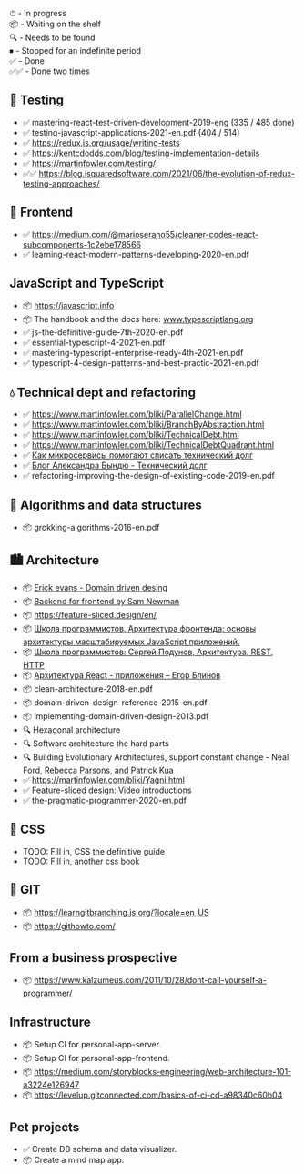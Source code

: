 ⏱ - In progress  
📦 - Waiting on the shelf  
🔍 - Needs to be found  
⏹ - Stopped for an indefinite period  
✅ - Done  
✅✅ - Done two times

## 🧪 Testing

- ✅ mastering-react-test-driven-development-2019-eng (335 / 485 done)
- ✅ testing-javascript-applications-2021-en.pdf (404 / 514)
- ✅ https://redux.js.org/usage/writing-tests
- ✅ https://kentcdodds.com/blog/testing-implementation-details
- ✅ https://martinfowler.com/testing/;
- ✅✅ https://blog.isquaredsoftware.com/2021/06/the-evolution-of-redux-testing-approaches/

## 🍹 Frontend

- ✅ https://medium.com/@marioserano55/cleaner-codes-react-subcomponents-1c2ebe178566
- ✅ learning-react-modern-patterns-developing-2020-en.pdf

## JavaScript and TypeScript

- 📦 https://javascript.info
- 📦 The handbook and the docs here: www.typescriptlang.org
- ✅ js-the-definitive-guide-7th-2020-en.pdf
- ✅ essential-typescript-4-2021-en.pdf
- ✅ mastering-typescript-enterprise-ready-4th-2021-en.pdf
- ✅ typescript-4-design-patterns-and-best-practic-2021-en.pdf

## 💧 Technical dept and refactoring

- ✅ https://www.martinfowler.com/bliki/ParallelChange.html
- ✅ https://www.martinfowler.com/bliki/BranchByAbstraction.html
- ✅ https://www.martinfowler.com/bliki/TechnicalDebt.html
- ✅ https://www.martinfowler.com/bliki/TechnicalDebtQuadrant.html
- ✅ [Как микросервисы помогают списать технический долг](https://www.youtube.com/watch?v=HRRv82L75wU&ab_channel=%D0%9A%D0%BE%D0%BD%D1%84%D0%B5%D1%80%D0%B5%D0%BD%D1%86%D0%B8%D1%8FArchDays)
- ✅ [Блог Александра Бындю - Технический долг](https://blog.byndyu.ru/2008/12/blog-post.html)
- ✅ refactoring-improving-the-design-of-existing-code-2019-en.pdf

## 🧩 Algorithms and data structures

- 📦 grokking-algorithms-2016-en.pdf

## 🏙 Architecture

- 📦 [Erick evans - Domain driven desing](https://books.google.ge/books?id=hHBf4YxMnWMC&printsec=copyright&redir_esc=y#v=onepage&q&f=false)
- 📦 [Backend for frontend by Sam Newman](https://samnewman.io/patterns/architectural/bff/)
- 📦 https://feature-sliced.design/en/
- 📦 [Школа программистов. Архитектура фронтенда: основы архитектуры масштабируемых JavaScript приложений.
  ](https://www.youtube.com/watch?v=fXVVpooY0ek&ab_channel=hh_ru)
- 📦 [Школа программистов: Сергей Подунов, Архитектура, REST, HTTP](https://www.youtube.com/watch?v=Lf1s9DE04Jw&ab_channel=hh_ru)
- 📦 [Архитектура React - приложения – Егор Блинов](https://www.youtube.com/watch?v=Zy-Oj6qs8vo&ab_channel=%D0%A4%D1%80%D0%BE%D0%BD%D1%82%D0%B5%D0%BD%D0%B4)
- 📦 clean-architecture-2018-en.pdf
- 📦 domain-driven-design-reference-2015-en.pdf
- 📦 implementing-domain-driven-design-2013.pdf
- 🔍 Hexagonal architecture
- 🔍 Software architecture the hard parts
- 🔍 Building Evolutionary Architectures, support constant change - Neal Ford, Rebecca Parsons, and Patrick Kua
- ✅ https://martinfowler.com/bliki/Yagni.html
- ✅ Feature-sliced design: Video introductions
- ✅ the-pragmatic-programmer-2020-en.pdf

## 🎨 CSS

- TODO: Fill in, CSS the definitive guide
- TODO: Fill in, another css book

## 🌵 GIT

- 📦 https://learngitbranching.js.org/?locale=en_US
- 📦 https://githowto.com/

## From a business prospective

- 📦 https://www.kalzumeus.com/2011/10/28/dont-call-yourself-a-programmer/

## Infrastructure

- 📦 Setup CI for personal-app-server.
- 📦 Setup CI for personal-app-frontend.
- 📦 https://medium.com/storyblocks-engineering/web-architecture-101-a3224e126947
- 📦 https://levelup.gitconnected.com/basics-of-ci-cd-a98340c60b04

## Pet projects

- ✅ Create DB schema and data visualizer.
- 📦 Create a mind map app.
